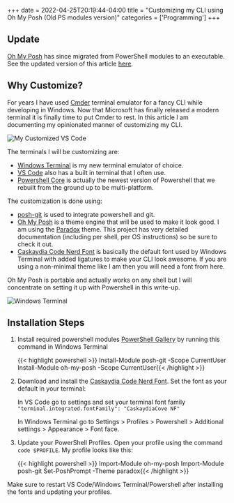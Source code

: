 +++
date = 2022-04-25T20:19:44-04:00
title = "Customizing my CLI using Oh My Posh (Old PS modules version)"
categories = ['Programming']
+++

## Update

[Oh My Posh](https://ohmyposh.dev/docs/migrating) has since migrated from PowerShell modules to an executable. See the updated version of this article [here](/posts/customizing-my-cli-using-oh-my-posh/).

## Why Customize?

For years I have used [Cmder](https://cmder.net/) terminal emulator for a fancy CLI while developing in Windows. Now that Microsoft has finally released a modern terminal it is finally time to put Cmder to rest. In this article I am documenting my opinionated manner of customizing my CLI.

![My Customized VS Code](/images/2022/vscode.png)

The terminals I will be customizing are:

- [Windows Terminal](https://aka.ms/terminal) is my new terminal emulator of choice.
- [VS Code](https://code.visualstudio.com/download) also has a built in terminal that I often use.
- [Powershell Core](https://github.com/PowerShell/PowerShell#get-powershell) is actually the newest version of Powershell that we rebuilt from the ground up to be multi-platform.

The customization is done using:

- [posh-git](https://github.com/dahlbyk/posh-git) is used to integrate powershell and git.
- [Oh My Posh](https://ohmyposh.dev/) is a theme engine that will be used to make it look good. I am using the [Paradox](https://ohmyposh.dev/docs/themes#paradox) theme. This project has very detailed documentation (including per shell, per OS instructions) so be sure to check it out.
- [Caskaydia Code Nerd Font](https://www.nerdfonts.com/font-downloads) is basically the default font used by Windows Terminal with added ligatures to make your CLI look awesome. If you are using a non-minimal theme like I am then you will need a font from here.

Oh My Posh is portable and actually works on any shell but I will concentrate on setting it up with Powershell in this write-up.

![Windows Terminal](/images/2022/windowsterminal.png)

## Installation Steps

1. Install required powershell modules [PowerShell Gallery](https://github.com/dahlbyk/posh-git#installing-posh-git-via-powershellget-on-linux-macos-and-windows) by running this command in Windows Terminal

    {{< highlight powershell >}}
    Install-Module posh-git -Scope CurrentUser
    Install-Module oh-my-posh -Scope CurrentUser{{< /highlight >}}

2. Download and install the [Caskaydia Code Nerd Font](https://www.nerdfonts.com/font-downloads). Set the font as your default in your terminal:

    In VS Code go to settings and set your terminal font family `"terminal.integrated.fontFamily": "CaskaydiaCove NF"`

    In Windows Terminal go to Settings > Profiles > Powershell > Additional settings > Appearance > Font face.

3. Update your PowerShell Profiles. Open your profile using the command `code $PROFILE`. My profile looks like this:

    {{< highlight powershell >}}
    Import-Module oh-my-posh
    Import-Module posh-git
    Set-PoshPrompt -Theme paradox{{< /highlight >}}

Make sure to restart VS Code/Windows Terminal/Powershell after installing the fonts and updating your profiles.
